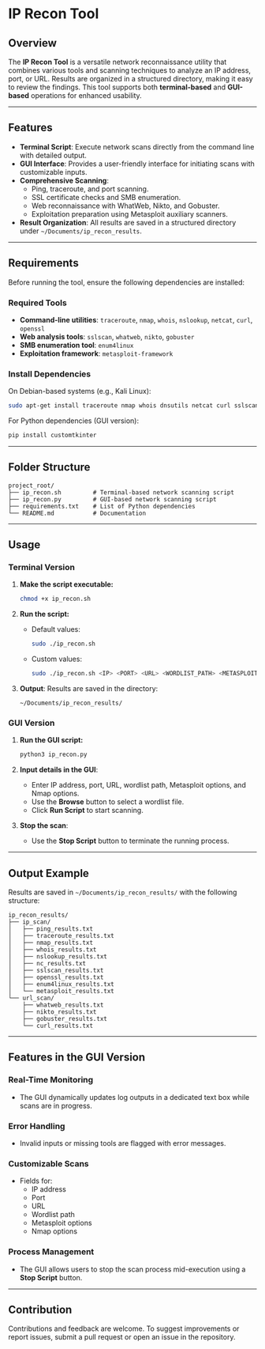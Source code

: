 
# IP Recon Tool

## Overview

The **IP Recon Tool** is a versatile network reconnaissance utility that combines various tools and scanning techniques to analyze an IP address, port, or URL. Results are organized in a structured directory, making it easy to review the findings. This tool supports both **terminal-based** and **GUI-based** operations for enhanced usability.

---

## Features

- **Terminal Script**: Execute network scans directly from the command line with detailed output.
- **GUI Interface**: Provides a user-friendly interface for initiating scans with customizable inputs.
- **Comprehensive Scanning**:
  - Ping, traceroute, and port scanning.
  - SSL certificate checks and SMB enumeration.
  - Web reconnaissance with WhatWeb, Nikto, and Gobuster.
  - Exploitation preparation using Metasploit auxiliary scanners.
- **Result Organization**: All results are saved in a structured directory under `~/Documents/ip_recon_results`.

---

## Requirements

Before running the tool, ensure the following dependencies are installed:

### Required Tools

- **Command-line utilities**: `traceroute`, `nmap`, `whois`, `nslookup`, `netcat`, `curl`, `openssl`
- **Web analysis tools**: `sslscan`, `whatweb`, `nikto`, `gobuster`
- **SMB enumeration tool**: `enum4linux`
- **Exploitation framework**: `metasploit-framework`

### Install Dependencies

On Debian-based systems (e.g., Kali Linux):

```bash
sudo apt-get install traceroute nmap whois dnsutils netcat curl sslscan openssl whatweb nikto gobuster enum4linux metasploit-framework
```

For Python dependencies (GUI version):

```bash
pip install customtkinter
```

---

## Folder Structure

```
project_root/
├── ip_recon.sh         # Terminal-based network scanning script
├── ip_recon.py         # GUI-based network scanning script
├── requirements.txt    # List of Python dependencies
└── README.md           # Documentation
```

---

## Usage

### Terminal Version

1. **Make the script executable:**
   ```bash
   chmod +x ip_recon.sh
   ```

2. **Run the script:**
   - Default values:
     ```bash
     sudo ./ip_recon.sh
     ```
   - Custom values:
     ```bash
     sudo ./ip_recon.sh <IP> <PORT> <URL> <WORDLIST_PATH> <METASPLOIT_OPTIONS> <NMAP_OPTIONS>
     ```

3. **Output**: Results are saved in the directory:
   ```
   ~/Documents/ip_recon_results/
   ```

### GUI Version

1. **Run the GUI script:**
   ```bash
   python3 ip_recon.py
   ```

2. **Input details in the GUI**:
   - Enter IP address, port, URL, wordlist path, Metasploit options, and Nmap options.
   - Use the **Browse** button to select a wordlist file.
   - Click **Run Script** to start scanning.

3. **Stop the scan**:
   - Use the **Stop Script** button to terminate the running process.

---

## Output Example

Results are saved in `~/Documents/ip_recon_results/` with the following structure:

```
ip_recon_results/
├── ip_scan/
│   ├── ping_results.txt
│   ├── traceroute_results.txt
│   ├── nmap_results.txt
│   ├── whois_results.txt
│   ├── nslookup_results.txt
│   ├── nc_results.txt
│   ├── sslscan_results.txt
│   ├── openssl_results.txt
│   ├── enum4linux_results.txt
│   └── metasploit_results.txt
└── url_scan/
    ├── whatweb_results.txt
    ├── nikto_results.txt
    ├── gobuster_results.txt
    └── curl_results.txt
```

---

## Features in the GUI Version

### Real-Time Monitoring
- The GUI dynamically updates log outputs in a dedicated text box while scans are in progress.

### Error Handling
- Invalid inputs or missing tools are flagged with error messages.

### Customizable Scans
- Fields for:
  - IP address
  - Port
  - URL
  - Wordlist path
  - Metasploit options
  - Nmap options

### Process Management
- The GUI allows users to stop the scan process mid-execution using a **Stop Script** button.

---

## Contribution

Contributions and feedback are welcome. To suggest improvements or report issues, submit a pull request or open an issue in the repository.

